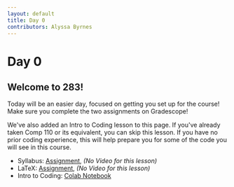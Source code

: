 ```yaml
---
layout: default
title: Day 0
contributors: Alyssa Byrnes
---
```


# Day 0

## Welcome to 283!

Today will be an easier day, focused on getting you set up for the course! Make sure you complete the two assignments on Gradescope! 

We've also added an Intro to Coding lesson to this page. If you've already taken Comp 110 or its equivalent, you can skip this lesson. If you have no prior coding experience, this will help prepare you for some of the code you will see in this course.

* Syllabus: [Assignment](https://www.gradescope.com/), *(No Video for this lesson)*
* LaTeX: [Assignment](https://www.gradescope.com/), *(No Video for this lesson)*
* Intro to Coding: [Colab Notebook](https://colab.research.google.com/drive/1UcK3llQc0JI8mY8lTV73yDAiB2QfM_39?usp=sharing)
